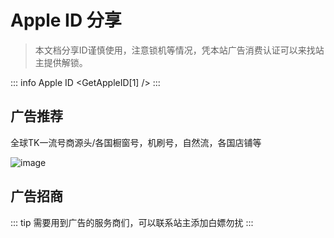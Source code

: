 # Apple ID 分享
> 本文档分享ID谨慎使用，注意锁机等情况，凭本站广告消费认证可以来找站主提供解锁。

::: info Apple ID
<GetAppleID[1] />
:::


## 广告推荐

全球TK一流号商源头/各国橱窗号，机刷号，自然流，各国店铺等                        

![image](/3da58991b100fd9ec715f3068b403cf.jpg)                             



## 广告招商

::: tip
需要用到广告的服务商们，可以联系站主添加白嫖勿扰
:::

